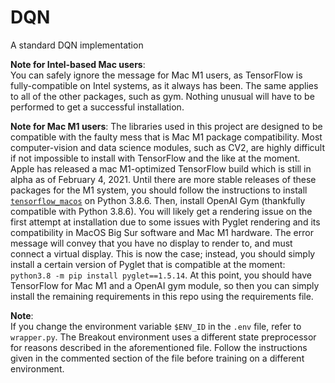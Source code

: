 # DQN
A standard DQN implementation

**Note for Intel-based Mac users**: \
You can safely ignore the message for Mac M1 users, as TensorFlow is fully-compatible on Intel systems, as it always has been. The same applies to all of the other packages, such as gym. Nothing unusual will have to be performed to get a successful installation.

**Note for Mac M1 users**:
The libraries used in this project are designed to be compatible with the faulty mess that is Mac M1 package compatibility. Most computer-vision and data science modules, such as CV2, are highly difficult if not impossible to install with TensorFlow and the like at the moment. Apple has released a mac M1-optimized TensorFlow build which is still in alpha as of February 4, 2021. Until there are more stable releases of these packages for the M1 system, you should follow the instructions to install [`tensorflow_macos`](https://github.com/apple/tensorflow_macos) on Python 3.8.6. Then, install OpenAI Gym (thankfully compatible with Python 3.8.6). You will likely get a rendering issue on the first attempt at installation due to some issues with Pyglet rendering and its compatibility in MacOS Big Sur software and Mac M1 hardware. The error message will convey that you have no display to render to, and must connect a virtual display. This is now the case; instead, you should simply install a certain version of Pyglet that is compatible at the moment: `python3.8 -m pip install pyglet==1.5.14`. At this point, you should have TensorFlow for Mac M1 and a OpenAI gym module, so then you can simply install the remaining requirements in this repo using the requirements file.

**Note**: \
If you change the environment variable `$ENV_ID` in the `.env` file, refer to `wrapper.py`. The Breakout environment uses a different state preprocessor for reasons described in the aforementioned file. Follow the instructions given in the commented section of the file before training on a different environment.
